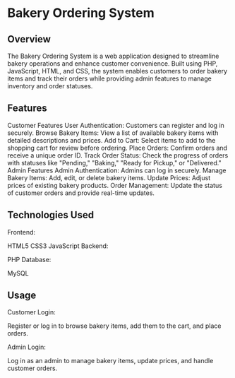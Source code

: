 # Bakery Ordering System

## Overview
The Bakery Ordering System is a web application designed to streamline bakery operations and enhance customer convenience. Built using PHP, JavaScript, HTML, and CSS, the system enables customers to order bakery items and track their orders while providing admin features to manage inventory and order statuses.

## Features

Customer Features
User Authentication:
Customers can register and log in securely.
Browse Bakery Items:
View a list of available bakery items with detailed descriptions and prices.
Add to Cart:
Select items to add to the shopping cart for review before ordering.
Place Orders:
Confirm orders and receive a unique order ID.
Track Order Status:
Check the progress of orders with statuses like "Pending," "Baking," "Ready for Pickup," or "Delivered."
Admin Features
Admin Authentication:
Admins can log in securely.
Manage Bakery Items:
Add, edit, or delete bakery items.
Update Prices:
Adjust prices of existing bakery products.
Order Management:
Update the status of customer orders and provide real-time updates.

## Technologies Used

Frontend:

HTML5
CSS3
JavaScript
Backend:

PHP
Database:

MySQL


## Usage

Customer Login:

Register or log in to browse bakery items, add them to the cart, and place orders.

Admin Login:

Log in as an admin to manage bakery items, update prices, and handle customer orders.


